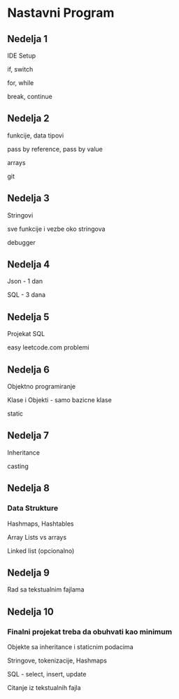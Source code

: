 # Nastavni Program 

## Nedelja 1
IDE Setup

if, switch

for, while 

break, continue

## Nedelja 2
funkcije, data tipovi

pass by reference, pass by value

arrays

git

## Nedelja 3
Stringovi 

sve funkcije i vezbe oko stringova

debugger 


## Nedelja 4
Json - 1 dan

SQL - 3 dana


## Nedelja 5
Projekat SQL 

easy leetcode.com problemi 


## Nedelja 6
Objektno programiranje

Klase i Objekti - samo bazicne klase

static 


## Nedelja 7
Inheritance

casting


## Nedelja 8 
### Data Strukture
Hashmaps, Hashtables

Array Lists vs arrays

Linked list (opcionalno)

## Nedelja 9
Rad sa tekstualnim fajlama

## Nedelja 10

### Finalni projekat treba da obuhvati kao minimum
Objekte sa inheritance i staticnim podacima

Stringove, tokenizacije, Hashmaps

SQL - select, insert, update

Citanje iz tekstualnih fajla 

